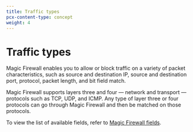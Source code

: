 ```yaml
---
title: Traffic types
pcx-content-type: concept
weight: 4
---
```


# Traffic types

Magic Firewall enables you to allow or block traffic on a variety of packet characteristics, such as source and destination IP, source and destination port, protocol, packet length, and bit field match.

Magic Firewall supports layers three and four — network and transport — protocols such as TCP, UDP, and ICMP. Any type of layer three or four protocols can go through Magic Firewall and then be matched on those protocols.

To view the list of available fields, refer to [Magic Firewall fields](/magic-firewall/reference/magic-firewall-fields/).
